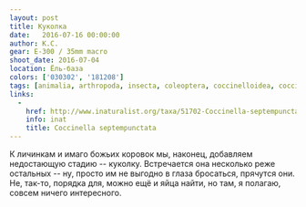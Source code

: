```yaml
---
layout: post
title: Куколка
date:   2016-07-16 00:00:00
author: К.С.
gear: E-300 / 35mm macro
shoot_date: 2016-07-04
location: Ёль-база
colors: ['030302', '181208']
tags: [animalia, arthropoda, insecta, coleoptera, coccinelloidea, coccinellidae, coccinella, coccinella septempunctata]
links:
  -
    href: http://www.inaturalist.org/taxa/51702-Coccinella-septempunctata
    info: inat
    title: Coccinella septempunctata
---
```


К личинкам и имаго божьих коровок мы, наконец, добавляем недостающую стадию -- куколку. Встречается она несколько реже остальных -- ну, просто им не выгодно в глаза бросаться, прячутся они. Не, так-то, порядка для, можно ещё и яйца найти, но там, я полагаю, совсем ничего интересного.
